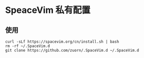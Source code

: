 # SpeaceVim 私有配置

## 使用 

```
curl -sLf https://spacevim.org/cn/install.sh | bash
rm -rf ~/.SpaceVim.d
git clone https://github.com/zuorn/.SpaceVim.d ~/.SpaceVim.d
```

